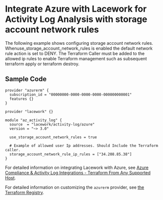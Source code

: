 # Integrate Azure with Lacework for Activity Log Analysis with storage account network rules

The following example shows configuring storage account network rules. Whenuse_storage_account_network_rules is enabled the default network rule action is set to DENY. The Terraform Caller must be added to the allowed ip rules to enable Terraform management such as subsequent terraform apply or terraform destroy.

## Sample Code

```hcl
provider "azurerm" {
  subscription_id = "00000000-0000-0000-0000-000000000001"
  features {}
}

provider "lacework" {}

module "az_activity_log" {
  source  = "lacework/activity-log/azure"
  version = "~> 3.0"

  use_storage_account_network_rules = true

  # Example of allowed user Ip addresses. Should Include the Terraform caller.
  storage_account_network_rule_ip_rules = ["34.208.85.38"]
}
```

For detailed information on integrating Lacework with Azure, see [Azure Compliance & Activity Log Integrations - Terraform From Any Supported Host](https://docs.lacework.com/onboarding/azure-compliance-and-activity-log-integrations-terraform-from-any-supported-host).

For detailed information on customizing the `azurerm` provider, see [the Terraform Registry](https://registry.terraform.io/providers/hashicorp/azurerm/latest/docs).
